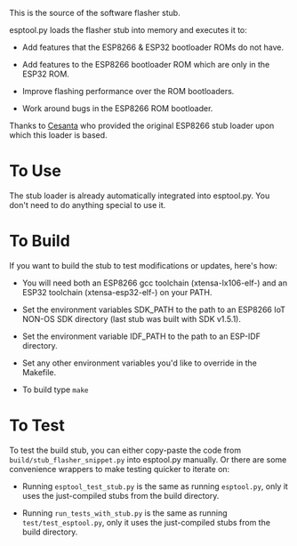 This is the source of the software flasher stub.

esptool.py loads the flasher stub into memory and executes it to:

- Add features that the ESP8266 & ESP32 bootloader ROMs do not have.

- Add features to the ESP8266 bootloader ROM which are only in the ESP32 ROM.

- Improve flashing performance over the ROM bootloaders.

- Work around bugs in the ESP8266 ROM bootloader.

Thanks to [Cesanta](http://cesanta.com/) who provided the original ESP8266 stub loader upon which this loader is based.

# To Use

The stub loader is already automatically integrated into esptool.py. You don't need to do anything special to use it.

# To Build

If you want to build the stub to test modifications or updates, here's how:

- You will need both an ESP8266 gcc toolchain (xtensa-lx106-elf-) and an ESP32 toolchain (xtensa-esp32-elf-) on your PATH.

- Set the environment variables SDK_PATH to the path to an ESP8266 IoT NON-OS SDK directory (last stub was built with SDK v1.5.1).

- Set the environment variable IDF_PATH to the path to an ESP-IDF directory.

- Set any other environment variables you'd like to override in the Makefile.

- To build type `make`

# To Test

To test the build stub, you can either copy-paste the code from `build/stub_flasher_snippet.py` into esptool.py manually. Or there are some convenience wrappers to make testing quicker to iterate on:

- Running `esptool_test_stub.py` is the same as running `esptool.py`, only it uses the just-compiled stubs from the build directory.

- Running `run_tests_with_stub.py` is the same as running `test/test_esptool.py`, only it uses the just-compiled stubs from the build directory.
